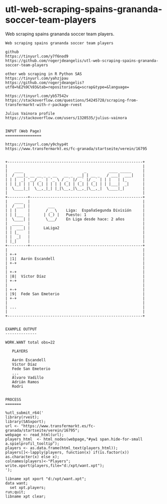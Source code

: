 # utl-web-scraping-spains-grananda-soccer-team-players
Web scraping spains grananda soccer team players.

    Web scraping spains grananda soccer team players                                                          
                                                                                                              
    github                                                                                                    
    https://tinyurl.com/y7f6nod9                                                                              
    https://github.com/rogerjdeangelis/utl-web-scraping-spains-grananda-soccer-team-players                   
                                                                                                              
    other web scraping in R Python SAS                                                                        
    https://tinyurl.com/yahzjpau                                                                              
    https://github.com/rogerjdeangelis?utf8=%E2%9C%93&tab=repositories&q=scrap&type=&language=                
                                                                                                              
    https://tinyurl.com/yb57542v                                                                              
    https://stackoverflow.com/questions/54245728/scraping-from-transfermarkt-with-r-package-rvest             
                                                                                                              
    Julius Vainora profile                                                                                    
    https://stackoverflow.com/users/1320535/julius-vainora                                                    
                                                                                                              
                                                                                                              
    INPUT (Web Page)                                                                                          
    ================                                                                                          
                                                                                                              
    https://tinyurl.com/y9chyp4t                                                                              
    https://www.transfermarkt.es/fc-granada/startseite/verein/16795                                           
                                                                                                              
                                                                                                              
    +------------------------------------------------------------+                                            
    |                                                            |                                            
    |   ____                           _          ____ _____     |                                            
    |  / ___|_ __ __ _ _ __   __ _  __| | __ _   / ___|  ___|    |                                            
    | | |  _| '__/ _` | '_ \ / _` |/ _` |/ _` | | |   | |_       |                                            
    | | |_| | | | (_| | | | | (_| | (_| | (_| | | |___|  _|      |                                            
    |  \____|_|  \__,_|_| |_|\__,_|\__,_|\__,_|  \____|_|        |                                            
    |                                                            |                                            
    +---------+--------------------------------------------------+                                            
    |   ____  |                                                  |                                            
    |  / ___| |        ___                                       |                                            
    | | |     |       / _ \    Liga:  EspañaSegunda División     |                                            
    | | |___  |      | (_) |   Puesto: 1                         |                                            
    |  \____| |       \___/    En Liga desde hace: 2 años        |                                            
    |  _____  |                                                  |                                            
    | |  ___| |      LaLiga2                                     |                                            
    | | |_    |                                                  |                                            
    | |  _|   |                                                  |                                            
    | |_|     |                                                  |                                            
    +---------+--------------------------------------------------+                                            
    |                                                            |                                            
    | +-+                                                        |                                            
    | |1|  Aarón Escandell                                       |                                            
    | +-+                                                        |                                            
    |                                                            |                                            
    | +-+                                                        |                                            
    | |8|  Víctor Díaz                                           |                                            
    | +-+                                                        |                                            
    |                                                            |                                            
    | +-+                                                        |                                            
    | |9|  Fede San Emeterio                                     |                                            
    | +-+                                                        |                                            
    |                                                            |                                            
    | ...                                                        |                                            
    |                                                            |                                            
    +------------------------------------------------------------+                                            
                                                                                                              
                                                                                                              
    EXAMPLE OUTPUT                                                                                            
    --------------                                                                                            
                                                                                                              
    WORK.WANT total obs=22                                                                                    
                                                                                                              
       PLAYERS                                                                                                
                                                                                                              
       Aarón Escandell                                                                                        
       Víctor Díaz                                                                                            
       Fede San Emeterio                                                                                      
       ...                                                                                                    
       Álvaro Vadillo                                                                                         
       Adrián Ramos                                                                                           
       Rodri                                                                                                  
                                                                                                              
                                                                                                              
    PROCESS                                                                                                   
    =======                                                                                                   
                                                                                                              
    %utl_submit_r64('                                                                                         
    library(rvest);                                                                                           
    library(SASxport);                                                                                        
    url <- "https://www.transfermarkt.es/fc-granada/startseite/verein/16795";                                 
    webpage <- read_html(url);                                                                                
    players_html  <- html_nodes(webpage,"#yw1 span.hide-for-small a.spielprofil_tooltip");                    
    players <- as.data.frame(html_text(players_html));                                                        
    players[]<-lapply(players, function(x) if(is.factor(x)) as.character(x) else x);                          
    colnames(players)<-"Players";                                                                             
    write.xport(players,file="d:/xpt/want.xpt");                                                              
    ');                                                                                                       
                                                                                                              
    libname xpt xport "d:/xpt/want.xpt";                                                                      
    data want;                                                                                                
      set xpt.players;                                                                                        
    run;quit;                                                                                                 
    libname xpt clear;                                                                                        
                                                                                                              
                                                                                                              
